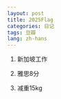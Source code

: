 ```yaml
---
layout: post
title: 2025Flag
categories: 日记
tags: 豆瓣
lang: zh-hans
---
```

1. 新加坡工作

2. 雅思8分

3. 减重15kg


